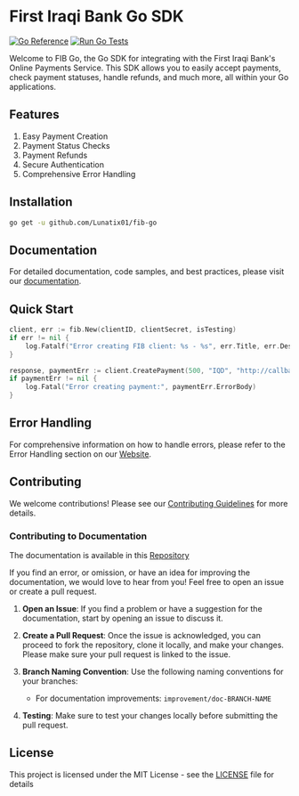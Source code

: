 # First Iraqi Bank Go SDK
[![Go Reference](https://pkg.go.dev/badge/github.com/lunatix01/fib-go)](https://pkg.go.dev/github.com/lunatix01/fib-go)
[![Run Go Tests](https://github.com/Lunatix01/fib-go/actions/workflows/test.yml/badge.svg?branch=master)](https://github.com/Lunatix01/fib-go/actions/workflows/test.yml)

Welcome to FIB Go, the Go SDK for integrating with the First Iraqi Bank's Online Payments Service. This SDK allows you to easily accept payments, check payment statuses, handle refunds, and much more, all within your Go applications.

## Features
1. Easy Payment Creation
2. Payment Status Checks
3. Payment Refunds
4. Secure Authentication
5. Comprehensive Error Handling

## Installation

```bash
go get -u github.com/Lunatix01/fib-go
```

## Documentation
For detailed documentation, code samples, and best practices, please visit our [documentation](https://www.fibgo.wiki/).

## Quick Start

```go
client, err := fib.New(clientID, clientSecret, isTesting)
if err != nil {
    log.Fatalf("Error creating FIB client: %s - %s", err.Title, err.Description)
}

response, paymentErr := client.CreatePayment(500, "IQD", "http://callback.url")
if paymentErr != nil {
    log.Fatal("Error creating payment:", paymentErr.ErrorBody)
}
```

## Error Handling
For comprehensive information on how to handle errors, please refer to the Error Handling section on our [Website](https://fibgo.wiki/payment/error-handling).

## Contributing
We welcome contributions! Please see our [Contributing Guidelines](CONTRIBUTING.md) for more details.

### Contributing to Documentation

The documentation is available in this [Repository](https://github.com/Lunatix01/fib-go-doc)

If you find an error, or omission, or have an idea for improving the documentation, we would love to hear from you! Feel free to open an issue or create a pull request.

1. **Open an Issue**: If you find a problem or have a suggestion for the documentation, start by opening an issue to discuss it.

2. **Create a Pull Request**: Once the issue is acknowledged, you can proceed to fork the repository, clone it locally, and make your changes. Please make sure your pull request is linked to the issue.

3. **Branch Naming Convention**: Use the following naming conventions for your branches:
    - For documentation improvements: `improvement/doc-BRANCH-NAME`

4. **Testing**: Make sure to test your changes locally before submitting the pull request.

## License
This project is licensed under the MIT License - see the [LICENSE](LICENSE) file for details
